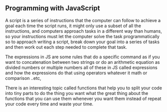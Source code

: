 ## Programming with JavaScript

A script is a series of instructions that the computer can follow to achieve a goal each time the script runs, it might only use a subset of all the instructions, and computers approach tasks in a different way than humans, so your instructions must let the computer solve the task programmatically so to approach writing a script, break down your goal into a series of tasks and then work out each step needed to complete that task.

The expressions in JS are some rules that do a specific command as if you want to concatenation between two strings  or do an arithmetic equation as divided numbers or multiple numbers all of these in JS called expressions and how the expressions do that using operators whatever it math or comparison ..etc,

There is an interesting topic called functions that help you to split your code into tiny parts to do the thing you want what the great thing about the functions that you can use them whenever you want them instead of repeat your code every time and waste your time. 